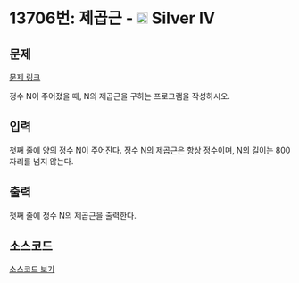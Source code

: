 # 13706번: 제곱근 - <img src="https://static.solved.ac/tier_small/7.svg" style="height:20px" /> Silver IV

<!-- performance -->

<!-- 문제 제출 후 깃허브에 푸시를 했을 때 제출한 코드의 성능이 입력될 공간입니다.-->

<!-- end -->

## 문제

[문제 링크](https://boj.kr/13706)

<p>정수 N이 주어졌을 때, N의 제곱근을 구하는 프로그램을 작성하시오.</p>

## 입력

<p>첫째 줄에 양의 정수 N이 주어진다. 정수 N의 제곱근은 항상 정수이며, N의 길이는 800자리를 넘지 않는다.</p>

## 출력

<p>첫째 줄에 정수 N의 제곱근을 출력한다.</p>

## 소스코드

[소스코드 보기](Main.java)